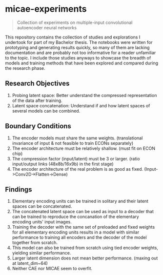# micae-experiments
> Collection of experiments on multiple-input convolutional autoencoder neural networks

This repository contains the collection of studies and explorations I undertook for part of my Bachelor thesis. The notebooks were written for prototyping and generating results quickly, so many of them are lacking documentation and are probably not too informative for a reader unfamiliar to the topic. I include those studies anyways to showcase the breadth of models and training methods that have been explored and compared during the research phase. 

## Research Objectives
1) Probing latent space: Better understand the compressed representation of the data after training.
2) Latent space concatenation: Understand if and how latent spaces of several models can be combined.

## Boundary Conditions
1) The encoder models must share the same weights. (translational invariance of input & not feasible to train ECONs separately)
2) The encoder architecture must be relatively shallow. (must fit on ECON chip)
3) The compression factor (input/latent) must be 3 or larger. (ratio input/output links (48x8b/16x9b) in the first stage)
4) The encoder architecture of the real problem is as good as fixed. (Input->Conv2D->Flatten->Dense)

## Findings
1) Elementary encoding units can be trained in solitary and their latent spaces can be concatenated.
2) The concatenated latent space can be used as input to a decoder that can be trained to reproduce the concanation of the elementary encoding units' input images.
3) Training the decoder with the same set of preloaded and fixed weights for all elementary encoding units results in a model with similar performance to training all encoders and the decoder of the model together from scratch. 
4) This model can also be trained from scratch using tied encoder weights, yielding similar performance.
5) Larger latent dimension does not mean better performance. (maxing out at latent_dim~64)
6) Neither CAE nor MICAE seem to overfit.
